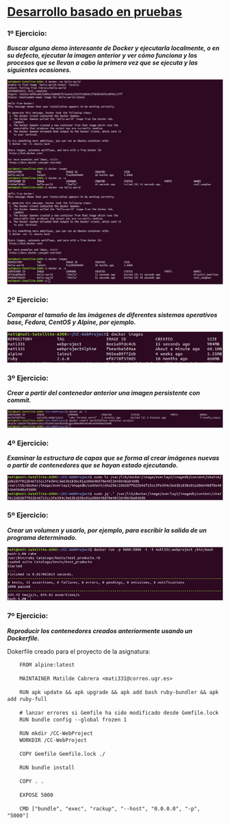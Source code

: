# [Desarrollo basado en pruebas](http://jj.github.io/CC/documentos/temas/Contenedores.html)

### 1º Ejercicio:

***Buscar alguna demo interesante de Docker y ejecutarla localmente, o en su defecto, ejecutar la imagen anterior y ver cómo funciona y los procesos que se llevan a cabo la primera vez que se ejecuta y las siguientes ocasiones.***

![imagen](img/Contenedores/contenedores_1.png)

### 2º Ejercicio:

***Comparar el tamaño de las imágenes de diferentes sistemas operativos base, Fedora, CentOS y Alpine, por ejemplo.***


![imagen](img/Contenedores/contenedor_images.png)

### 3º Ejercicio:

***Crear a partir del contenedor anterior una imagen persistente con commit.***

![imagen](img/Contenedores/contenedores_3.png)

### 4º Ejercicio:

***Examinar la estructura de capas que se forma al crear imágenes nuevas a partir de contenedores que se hayan estado ejecutando.***

![imagen](img/Contenedores/contenedores_4.png)

### 5º Ejercicio:

***Crear un volumen y usarlo, por ejemplo, para escribir la salida de un programa determinado.***

![imagen](img/Contenedores/contenedores_5.png)

### 7º Ejercicio:

***Reproducir los contenedores creados anteriormente usando un Dockerfile.***

Dokerfile creado para el proyecto de la asignatura:

        FROM alpine:latest

        MAINTAINER Matilde Cabrera <mati331@correo.ugr.es>

        RUN apk update && apk upgrade && apk add bash ruby-bundler && apk add ruby-full

        # lanzar errores si Gemfile ha sido modificado desde Gemfile.lock
        RUN bundle config --global frozen 1

        RUN mkdir /CC-WebProject
        WORKDIR /CC-WebProject

        COPY Gemfile Gemfile.lock ./

        RUN bundle install 

        COPY . .

        EXPOSE 5000

        CMD ["bundle", "exec", "rackup", "--host", "0.0.0.0", "-p", "5000"]



